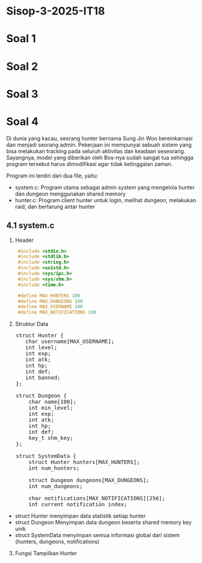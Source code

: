 # Sisop-3-2025-IT18
# Soal 1
# Soal 2
# Soal 3
# Soal 4
Di dunia yang kacau, seorang hunter bernama Sung Jin Woo bereinkarnasi dan menjadi seorang admin. Pekerjaan ini mempunyai sebuah sistem yang bisa melakukan tracking pada seluruh aktivitas dan keadaan seseorang. Sayangnya, model yang diberikan oleh Bos-nya sudah sangat tua sehingga program tersebut harus dimodifikasi agar tidak ketinggalan zaman.

Program ini terdiri dari dua file, yaitu:
  * system.c: Program utama sebagai admin system yang mengelola hunter dan dungeon menggunakan shared memory
  * hunter.c: Program client hunter untuk login, melihat dungeon, melakukan raid, dan bertarung antar hunter

## 4.1 system.c
1. Header
   ```c
    #include <stdio.h>
    #include <stdlib.h>
    #include <string.h>
    #include <unistd.h>
    #include <sys/ipc.h>
    #include <sys/shm.h>
    #include <time.h>

    #define MAX_HUNTERS 100
    #define MAX_DUNGEONS 100
    #define MAX_USERNAME 100
    #define MAX_NOTIFICATIONS 100

 2. Struktur Data
   <pre>
   struct Hunter {
      char username[MAX_USERNAME];
      int level;
      int exp;
      int atk;
      int hp;
      int def;
      int banned;
   }; 
   
   struct Dungeon {
       char name[100];
       int min_level;
       int exp;
       int atk;
       int hp;
       int def;
       key_t shm_key;
   };

   struct SystemData {
       struct Hunter hunters[MAX_HUNTERS];
       int num_hunters;

       struct Dungeon dungeons[MAX_DUNGEONS];
       int num_dungeons;

       char notifications[MAX_NOTIFICATIONS][256];
       int current_notification_index; </pre>
   * struct Hunter menyimpan data statistik setiap hunter
   * struct Dungeon Menyimpan data dungeon beserta shared memory key unik
   * struct SystemData menyimpan semua informasi global dari sistem (hunters, dungeons, notifications)

   3. Fungsi Tampilkan Hunter
   

